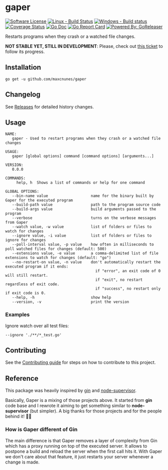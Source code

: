 gaper
=====

[![Software License](https://img.shields.io/badge/license-MIT-brightgreen.svg?style=flat-square)](LICENSE.md)
[![Linux - Build Status](https://travis-ci.org/maxcnunes/gaper.svg?branch=master)](https://travis-ci.org/maxcnunes/gaper)
[![Windows - Build status](https://ci.appveyor.com/api/projects/status/e0g00kmxwv44?svg=true)](https://ci.appveyor.com/project/maxcnunes/gaper)
[![Coverage Status](https://codecov.io/gh/maxcnunes/gaper/branch/master/graph/badge.svg)](https://codecov.io/gh/maxcnunes/gaper)
[![Go Doc](https://img.shields.io/badge/godoc-reference-blue.svg?style=flat-square)](http://godoc.org/github.com/maxcnunes/gaper)
[![Go Report Card](https://goreportcard.com/badge/github.com/maxcnunes/gaper)](https://goreportcard.com/report/github.com/maxcnunes/gaper)
[![Powered By: GoReleaser](https://img.shields.io/badge/powered%20by-goreleaser-green.svg?style=flat-square)](https://github.com/goreleaser)

Restarts programs when they crash or a watched file changes.

**NOT STABLE YET, STILL IN DEVELOPMENT**: Please, check out [this ticket](https://github.com/maxcnunes/gaper/issues/1) to follow its progress.

## Installation

```
go get -u github.com/maxcnunes/gaper
```

## Changelog

See [Releases](https://github.com/maxcnunes/gaper/releases) for detailed history changes.

## Usage

```
NAME:
   gaper - Used to restart programs when they crash or a watched file changes

USAGE:
   gaper [global options] command [command options] [arguments...]

VERSION:
   0.0.0

COMMANDS:
     help, h  Shows a list of commands or help for one command

GLOBAL OPTIONS:
   --bin-name value                   name for the binary built by Gaper for the executed program
   --build-path value                 path to the program source code
   --build-args value                 build arguments passed to the program
   --verbose                          turns on the verbose messages from Gaper
   --watch value, -w value            list of folders or files to watch for changes
   --ignore value, -i value           list of folders or files to ignore for changes
   --poll-interval value, -p value    how often in milliseconds to poll watched files for changes (default: 500)
   --extensions value, -e value       a comma-delimited list of file extensions to watch for changes (default: "go")
   --no-restart-on value, -n value    don't automatically restart the executed program if it ends:
                                        if "error", an exit code of 0 will still restart.
                                        if "exit", no restart regardless of exit code.
                                        if "success", no restart only if exit code is 0.
   --help, -h                         show help
   --version, -v                      print the version
```

### Examples

Ignore watch over all test files:

```
--ignore './**/*_test.go'
```

## Contributing

See the [Contributing guide](/CONTRIBUTING.md) for steps on how to contribute to this project.

## Reference

This package was heavily inspired by [gin](https://github.com/codegangsta/gin) and [node-supervisor](https://github.com/petruisfan/node-supervisor).

Basically, Gaper is a mixing of those projects above. It started from **gin** code base and I rewrote it aiming to get
something similar to **node-supervisor** (but simpler). A big thanks for those projects and for the people behind it!
:clap::clap:

### How is Gaper different of Gin

The main difference is that Gaper removes a layer of complexity from Gin which has a proxy running on top of 
the executed server. It allows to postpone a build and reload the server when the first call hits it. With Gaper 
we don't care about that feature, it just restarts your server whenever a change is made.
